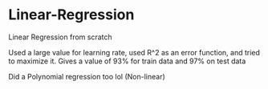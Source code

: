 # Linear-Regression
Linear Regression from scratch

Used a large value for learning rate, used R^2 as an error function, and tried to maximize it. 
Gives a value of 93% for train data and 97% on test data

Did a Polynomial regression too lol (Non-linear)
